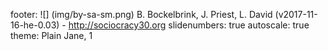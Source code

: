 footer: ![] (img/by-sa-sm.png) B. Bockelbrink, J. Priest, L. David (v2017-11-16-he-0.03) - <http://sociocracy30.org>
slidenumbers: true
autoscale: true
theme: Plain Jane, 1

<!-- INSERT-CONTENT -->
